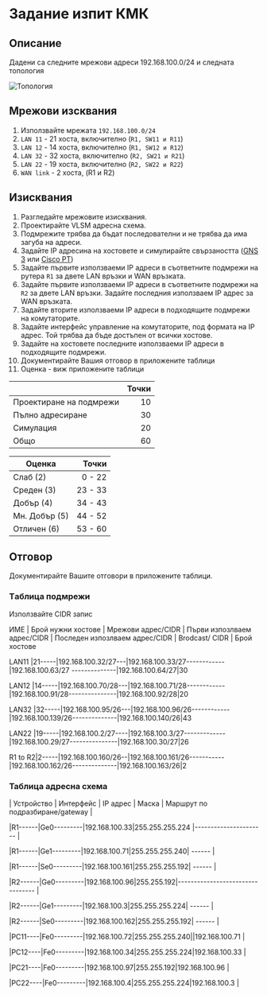 # Задание изпит КМК

## Описание

Дадени са следните мрежови адреси 192.168.100.0/24 и следната топология

![Топология](https://github.com/tus-fett/exam-21/blob/main/VLSM_subnetting.jpg)

## Мрежови изсквания
1. Използвайте мрежата ```192.168.100.0/24```
1. ```LAN 11``` - 21 хоста, включително (```R1, SW11 и R11```)
1. ```LAN 12``` - 14 хоста, включително (```R1, SW12 и R12```)
1. ```LAN 32``` - 32 хоста, включително (```R2, SW21 и R21```)
1. ```LAN 22``` - 19 хоста, включително (```R2, SW22 и R22```)
2. ```WAN link``` - 2 хоста, (R1 и R2)


## Изисквания

1. Разгледайте мрежовите изисквания. 
2. Проектирайте VLSM адресна схема.
3. Подмрежите трябва да бъдат последователни и не трябва да има загуба на адреси.
4. Задайте IP адресина на хостовете и симулирайте свързаността ([GNS 3](https://www.gns3.com/) или [Cisco PT](https://www.netacad.com/courses/packet-tracer))
5. Задайте първите използваеми IP адреси в съответните подмрежи на рутера ```R1``` за двете LAN връзки и WAN връзката.
6. Задайте първите използваеми IP адреси в съответните подмрежи на ```R2``` за двете LAN връзки. Задайте последния използваем IP адрес за WAN връзката.
7. Задайте вторите използваеми IP адреси в подходящите подмрежи на комутаторите.
8. Задайте интерфейс управление на комутаторите, под формата на IP адрес. Той трябва да бъде достъпен от всички хостове.
9. Задайте на хостовете последните използваеми IP адреси в подходящите подмрежи.
10. Документирайте Вашия отговор в приложените таблици
11. Оценка - виж приложените таблици 

|                         	| Точки 	|
|-------------------------	|------:	|
| Проектиране на подмрежи 	| 10    	|
| Пълно адресиране        	| 30    	|
| Симулация               	| 20    	|
| Общо                    	| 60    	|

| Оценка         	|   Точки 	|
|----------------	|--------:	|
| Слаб (2)       	| 0 - 22  	|
| Среден (3)     	| 23 - 33 	|
| Добър (4)      	| 34 - 43 	|
| Мн. Добър (5)  	| 44 - 52 	|
| Отличен (6)    	| 53 - 60 	|


## Отговор

Документирайте Вашите отговори в приложените таблици.

### Tаблицa подмрежи 

Използвайте CIDR запис

 ИМЕ  | Брой нужни хостове | Мрежови адрес/CIDR | Първи изпозлваем адрес/CIDR | Пoследен изпозлваем адрес/CIDR | Brodcast/ CIDR | Брой хостове
 
LAN11 |21-----|192.168.100.32/27---|192.168.100.33/27------------|192.168.100.63/27 --------------|192.168.100.64/27|30

LAN12 |14-----|192.168.100.70/28---|192.168.100.71/28------------|192.168.100.91/28---------------|192.168.100.92/28|20

LAN32 |32-----|192.168.100.95/26---|192.168.100.96/26------------|192.168.100.139/26--------------|192.168.100.140/26|43

LAN22 |19-----|192.168.100.2/27----|192.168.100.3/27-------------|192.168.100.29/27---------------|192.168.100.30/27|26

R1 to R2|2-----|192.168.100.160/26--|192.168.100.161/26-----------|192.168.100.162/26--------------|192.168.100.163/26|2

### Таблица адресна схема

| Устройство 	| Интерфейс 	| IP aдрес 	| Маска 	| Маршрут по подразбиране/gateway 	|

|R1------|Ge0---------|192.168.100.33|255.255.255.224	|----------------------	|

|R1------|Ge1---------|192.168.100.71|255.255.255.240| ------                          	   |

|R1------|Se0---------|192.168.100.161|255.255.255.192| ------                            	|

|R2------|Ge0---------|192.168.100.96|255.255.192|---------------------------------	       |

|R2------|Ge1---------|192.168.100.3|255.255.255.224| ------                              	|

|R2------|Se0---------|192.168.100.162|255.255.255.192| ------                            	|

|PC11----|Fe0---------|192.168.100.72|255.255.255.240||192.168.100.71                     	|

|PC12----|Fe0---------|192.168.100.34|255.255.255.224|192.168.100.33                      	|

|PC21----|Fe0---------|192.168.100.97|255.255.192|192.168.100.96                          	|

|PC22----|Fe0---------|192.168.100.4|255.255.255.224|192.168.100.3                        	|  
